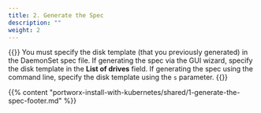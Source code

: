 ```yaml
---
title: 2. Generate the Spec
description: ""
weight: 2
---
```


{{<info>}}
You must specify the disk template \(that you previously generated\) in the DaemonSet spec file. If generating the spec via the GUI wizard, specify the disk template in the **List of drives** field. If generating the spec using the command line, specify the disk template using the `s` parameter.
{{</info>}}

{{% content "portworx-install-with-kubernetes/shared/1-generate-the-spec-footer.md" %}}
